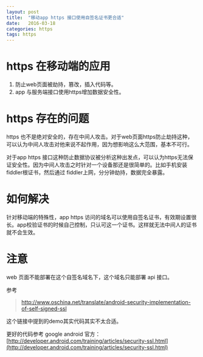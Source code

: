 ```yaml
---
layout: post
title:  "移动app https 接口使用自签名证书更合适"
date:   2016-03-18
categories: https
tags: https
---
```


# https 在移动端的应用 #

1. 防止web页面被劫持，篡改，插入代码等。
2. app 与服务端接口使用https增加数据安全性。


# https 存在的问题 #

https 也不是绝对安全的，存在中间人攻击。对于web页面https防止劫持这种，可以认为中间人攻击对他来说不起作用，因为想影响这么大范围，基本不可行。

对于app https 接口这种防止数据协议被分析这种出发点，可以认为https无法保证安全性。因为中间人攻击之时针对一个设备那还是很简单的。比如手机安装fiddler根证书，然后通过 fiddler上网，分分钟劫持，数据完全暴露。


# 如何解决 #

针对移动端的特殊性，app https 访问的域名可以使用自签名证书，有效期设置很长。app校验证书的时候自己控制，只认可这一个证书。这样就无法中间人的证书就不会生效。

# 注意 #

web 页面不能部署在这个自签名域名下，这个域名只能部署 api 接口。


参考

> http://www.oschina.net/translate/android-security-implementation-of-self-signed-ssl

这个链接中提到的demo其实代码其实不太合适。

更好的代码参考 google android 官方：
[http://developer.android.com/training/articles/security-ssl.html](http://developer.android.com/training/articles/security-ssl.html)